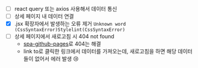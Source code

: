 - [ ] react query 또는 axios 사용해서 데이터 통신
- [ ] 상세 페이지 내 데이터 연결
- [x] .jsx 확장자에서 발생하는 오류 제거 `Unknown word (CssSyntaxError)Stylelint(CssSyntaxError)`
- [ ] 상세 페이지에서 새로고침 시 404 not found
  - [spa-github-pages](https://github.com/rafgraph/spa-github-pages)로 404는 해결
  - link to로 클릭한 링크에서 데이터를 가져오는데, 새로고침을 하면 해당 데이터들이 없어서 에러 발생 😢
